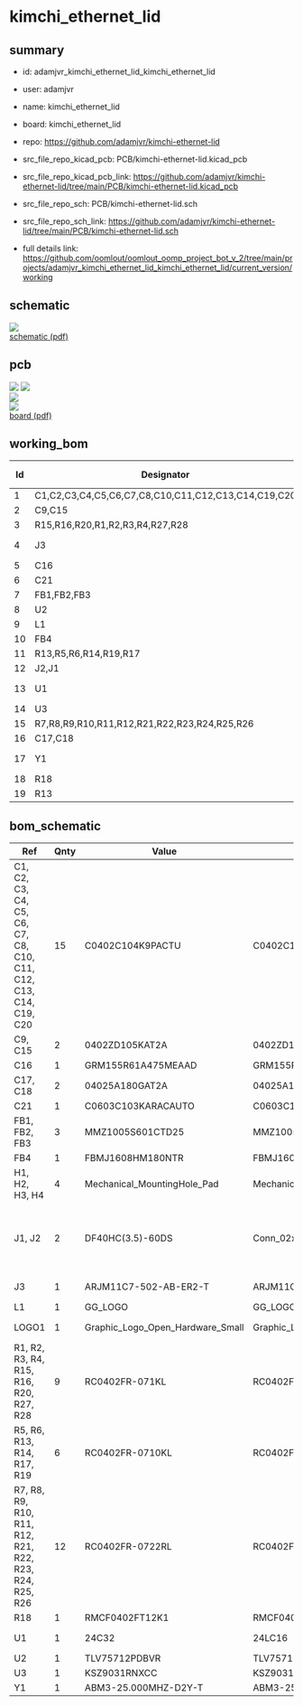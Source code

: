 # kimchi_ethernet_lid
 
## summary 
* id: adamjvr_kimchi_ethernet_lid_kimchi_ethernet_lid
* user: adamjvr
* name: kimchi_ethernet_lid
* board: kimchi_ethernet_lid
* repo: https://github.com/adamjvr/kimchi-ethernet-lid
* src_file_repo_kicad_pcb: PCB/kimchi-ethernet-lid.kicad_pcb
* src_file_repo_kicad_pcb_link: https://github.com/adamjvr/kimchi-ethernet-lid/tree/main/PCB/kimchi-ethernet-lid.kicad_pcb


* src_file_repo_sch: PCB/kimchi-ethernet-lid.sch
* src_file_repo_sch_link: https://github.com/adamjvr/kimchi-ethernet-lid/tree/main/PCB/kimchi-ethernet-lid.sch
* full details link: https://github.com/oomlout/oomlout_oomp_project_bot_v_2/tree/main/projects/adamjvr_kimchi_ethernet_lid_kimchi_ethernet_lid/current_version/working  

## schematic  
![](working_schematic_600.png)  
[schematic (pdf)](working_schematic.pdf)  

## pcb  
![](working_3d_600.png) 
![](working_3d_front_600.png)  
![](working_3d_back_600.png)  
![](working_600.png)  
[board (pdf)](working.pdf)  

## working_bom
| Id | Designator | Footprint | Quantity | Designation | Supplier and ref |  | None | 
| --- | --- | --- | --- | --- | --- | --- | --- | 
| 1 | C1,C2,C3,C4,C5,C6,C7,C8,C10,C11,C12,C13,C14,C19,C20 | R0402 | 15 | C0402C104K9PACTU |  |  | [''] | 
| 2 | C9,C15 | R0402 | 2 | 0402ZD105KAT2A |  |  | [''] | 
| 3 | R15,R16,R20,R1,R2,R3,R4,R27,R28 | R0402 | 9 | RC0402FR-071KL |  |  | [''] | 
| 4 | J3 | ABRACON_ARJM11C7-502-AB-ER2-T | 1 | ARJM11C7-502-AB-ER2-T |  |  | [''] | 
| 5 | C16 | C0402 | 1 | GRM155R61A475MEAAD |  |  | [''] | 
| 6 | C21 | C0603 | 1 | C0603C103KARACAUTO |  |  | [''] | 
| 7 | FB1,FB2,FB3 | R0402 | 3 | MMZ1005S601CTD25 |  |  | [''] | 
| 8 | U2 | TLV75712PDBVR | 1 | TLV75712PDBVR |  |  | [''] | 
| 9 | L1 | groupgets_logo | 1 | GG_LOGO |  |  | [''] | 
| 10 | FB4 | R0603 | 1 | FBMJ1608HM180NTR |  |  | [''] | 
| 11 | R13,R5,R6,R14,R19,R17 | R0402 | 6 | RC0402FR-0710KL |  |  | [''] | 
| 12 | J2,J1 | DF40HC(3.5)-60DS | 2 | DF40HC(3.5)-60DS |  |  | [''] | 
| 13 | U1 | DFN-8-1EP_3x2mm_P0.5mm_EP1.36x1.46mm | 1 | 24C32 |  |  | [''] | 
| 14 | U3 | QFN50P700X700X90-49N | 1 | KSZ9031RNXCC |  |  | [''] | 
| 15 | R7,R8,R9,R10,R11,R12,R21,R22,R23,R24,R25,R26 | R0402 | 12 | RC0402FR-0722RL |  |  | [''] | 
| 16 | C17,C18 | C0402 | 2 | 04025A180GAT2A |  |  | [''] | 
| 17 | Y1 | XTAL500X320X130N | 1 | ABM3-25.000MHZ-D2Y-T |  |  | [''] | 
| 18 | R18 | R0402 | 1 | RMCF0402FT12K1 |  |  | [''] | 
| 19 | R13 | R0402 | 1 | RC0402FR-074K7L |  |  | [''] | 


## bom_schematic
| Ref | Qnty | Value | Cmp name | Footprint | Description | Vendor | DNP | 
| --- | --- | --- | --- | --- | --- | --- | --- | 
| C1, C2, C3, C4, C5, C6, C7, C8, C10, C11, C12, C13, C14, C19, C20 | 15 | C0402C104K9PACTU | C0402C104K9PACTU | AVR-KiCAD-Lib-Resistors:R0402 |  | Digikey |  | 
| C9, C15 | 2 | 0402ZD105KAT2A | 0402ZD105KAT2A | AVR-KiCAD-Lib-Resistors:R0402 |  | Digikey |  | 
| C16 | 1 | GRM155R61A475MEAAD | GRM155R61A475MEAAD | kimchi_ulid:C0402 |  | Digikey |  | 
| C17, C18 | 2 | 04025A180GAT2A | 04025A180GAT2A | kimchi_ulid:C0402 |  | Digikey |  | 
| C21 | 1 | C0603C103KARACAUTO | C0603C103KARACAUTO | kimchi_ulid:C0603 |  | Digikey |  | 
| FB1, FB2, FB3 | 3 | MMZ1005S601CTD25 | MMZ1005S601CTD25 | kimchi_ulid:R0402 |  | Digikey |  | 
| FB4 | 1 | FBMJ1608HM180NTR | FBMJ1608HM180NTR | kimchi_ulid:R0603 |  | Digikey |  | 
| H1, H2, H3, H4 | 4 | Mechanical_MountingHole_Pad | Mechanical_MountingHole_Pad | kimchi_ulid:MountingHole_3mm_Pad |  |  |  | 
| J1, J2 | 2 | DF40HC(3.5)-60DS | Conn_02x30_Counter_Clockwise | kimchi_ulid:DF40HC(3.5)-60DS | Generic connector, double row, 02x30, counter clockwise pin numbering scheme (similar to DIP package numbering), script generated (kicad-library-utils/schlib/autogen/connector/) |  |  | 
| J3 | 1 | ARJM11C7-502-AB-ER2-T | ARJM11C7-502-AB-ER2-T | ABRACON_ARJM11C7-502-AB-ER2-T |  |  |  | 
| L1 | 1 | GG_LOGO | GG_LOGO | kimchi_ulid:groupgets_logo |  |  |  | 
| LOGO1 | 1 | Graphic_Logo_Open_Hardware_Small | Graphic_Logo_Open_Hardware_Small | kimchi_ulid:OSHW-Logo_5.7x6mm_SilkScreen |  |  |  | 
| R1, R2, R3, R4, R15, R16, R20, R27, R28 | 9 | RC0402FR-071KL | RC0402FR-071KL | kimchi_ulid:R0402 |  | Digikey |  | 
| R5, R6, R13, R14, R17, R19 | 6 | RC0402FR-0710KL | RC0402FR-0710KL | kimchi_ulid:R0402 |  | Digikey |  | 
| R7, R8, R9, R10, R11, R12, R21, R22, R23, R24, R25, R26 | 12 | RC0402FR-0722RL | RC0402FR-0722RL | kimchi_ulid:R0402 |  | Digikey |  | 
| R18 | 1 | RMCF0402FT12K1 | RMCF0402FT12K1 | kimchi_ulid:R0402 |  | Digikey |  | 
| U1 | 1 | 24C32 | 24LC16 | Package_DFN_QFN:DFN-8-1EP_3x2mm_P0.5mm_EP1.36x1.46mm | I2C Serial EEPROM, 16Kb, DIP-8/SOIC-8/TSSOP-8/DFN-8 |  |  | 
| U2 | 1 | TLV75712PDBVR | TLV75712PDBVR | kimchi_ulid:TLV75712PDBVR |  |  |  | 
| U3 | 1 | KSZ9031RNXCC | KSZ9031RNXCC | kimchi_ulid:QFN50P700X700X90-49N |  |  |  | 
| Y1 | 1 | ABM3-25.000MHZ-D2Y-T | ABM3-25.000MHZ-D2Y-T | XTAL500X320X130N |  |  |  | 



